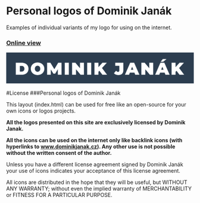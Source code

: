 # Personal logos of Dominik Janák
Examples of individual variants of my logo for using on the internet.

### [Online view](https://janakdom.github.io/dominikjanak_logo/)

[![Logo](./images/svg/logo_big_inverted.svg)](https://janakdom.github.io/dominikjanak_logo/)

#License
###Personal logos of Dominik Janák

This layout (index.html) can be used for free like an open-source for your own icons or logos projects.

**All the logos presented on this site are exclusively licensed by Dominik Janak.**

**All the icons can be used on the internet only like backlink icons (with hyperlinks to www.dominikjanak.cz). Any other use is not possible without the written consent of the author.**

Unless you have a different license agreement signed by Dominik Janák your use of icons indicates your acceptance of this license agreement.

All icons are distributed in the hope that they will be useful, but WITHOUT ANY WARRANTY; without even the implied warranty of MERCHANTABILITY or FITNESS FOR A PARTICULAR PURPOSE.